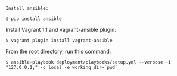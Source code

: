 	Install ansible:

	$ pip install ansible

Install Vagrant 1.1 and vagrant-ansible plugin:

	$ vagrant plugin install vagrant-ansible

From the root directory, run this command:

	$ ansible-playbook deployment/playbooks/setup.yml --verbose -i "127.0.0.1," -c local -e working_dir=`pwd`
